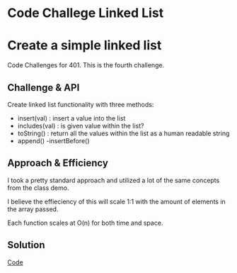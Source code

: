 # Code Challege Linked List

# Create a simple linked list

Code Challenges for 401. This is the fourth challenge.

## Challenge & API

Create linked list functionality with three methods: 
- insert(val) : insert a value into the list
- includes(val) : is given value within the list?
- toString() : return all the values within the list as a human readable string
- append()
-insertBefore()

## Approach & Efficiency

I took a pretty standard approach and utilized a lot of the same concepts from the class demo.

I believe the effieciency of this will scale 1:1 with the amount of elements in the array passed. 

Each function scales at O(n) for both time and space.

## Solution

[Code](./linkedList.js)